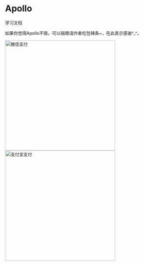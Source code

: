 # Apollo
学习文档

如果你觉得Apollo不错，可以捐赠请作者吃包辣条~，在此表示感谢^_^。

<img src="https://github.com/xfgeng666/Apollo/blob/master/images/wx_pay.png" width="360" alt="微信支付">

<img src="https://github.com/xfgeng666/Apollo/blob/master/images/zfb_pay.jpg" width="360" alt="支付宝支付">
